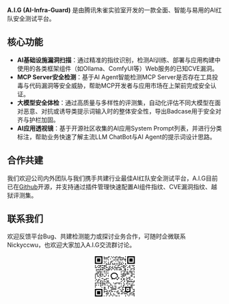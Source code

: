 **A.I.G (AI-Infra-Guard)** 是由腾讯朱雀实验室开发的一款全面、智能与易用的AI红队安全测试平台。

## 核心功能

- **AI基础设施漏洞扫描**：通过精准的指纹识别，检测AI训练、部署与应用构建中使用的各类框架组件（如Ollama、ComfyUI等）Web服务的已知CVE漏洞。
- **MCP Server安全检测**：基于AI Agent智能检测MCP Server是否存在工具投毒与代码漏洞等安全威胁，帮助MCP开发者与应用市场在上架前完成安全认证。
- **大模型安全体检**：通过高质量与多样性的评测集，自动化评估不同大模型在面对恶意、对抗或诱导类提示词输入时的整体安全性，导出Badcase用于安全对齐与护栏加固。
- **AI应用透视镜**：基于开源社区收集的AI应用System Prompt列表，并进行分类标注，帮助业务快速了解主流LLM ChatBot与AI Agent的提示词设计思路。



## 合作共建
我们欢迎公司内外团队与我们携手共建行业最佳AI红队安全测试平台，A.I.G目前已在[Github](https://github.com/Tencent/AI-Infra-Guard)开源，并支持通过插件管理快速配置AI组件指纹、CVE漏洞指纹、越狱评测集。


## 联系我们

欢迎反馈平台Bug、共建检测能力或探讨业务合作，可随时企微联系Nickyccwu，也欢迎大家加入A.I.G交流群讨论。
<p align="center">
    <img alt="A.I.G Logo" width="20%" src="./assets/wechatgroup.png">
</p>